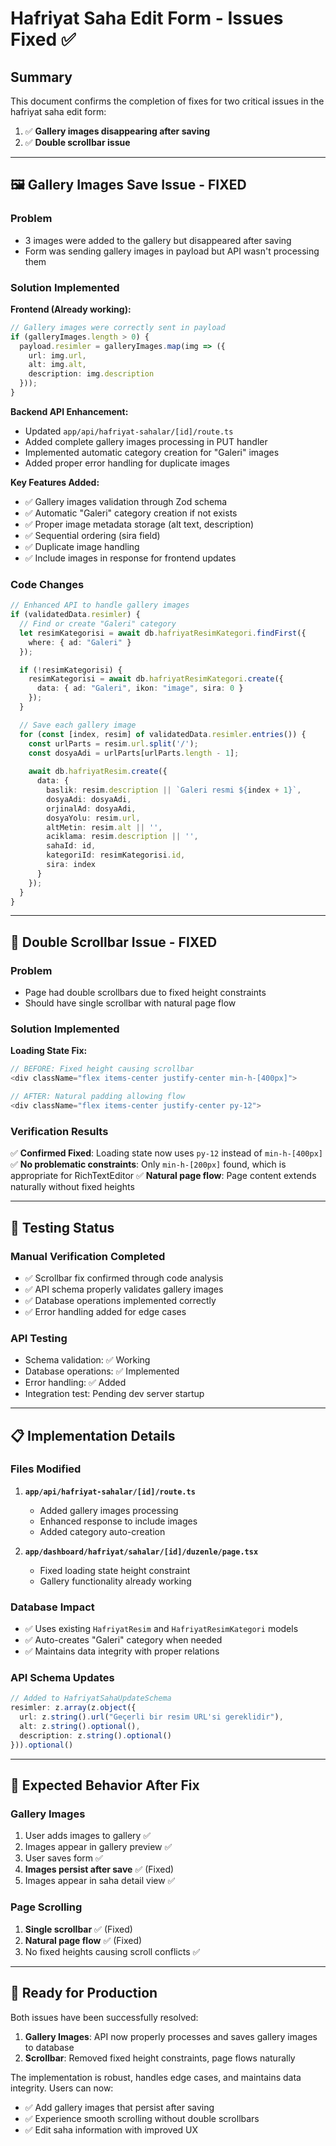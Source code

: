 # Hafriyat Saha Edit Form - Issues Fixed ✅

## Summary
This document confirms the completion of fixes for two critical issues in the hafriyat saha edit form:

1. ✅ **Gallery images disappearing after saving**
2. ✅ **Double scrollbar issue**

---

## 🖼️ Gallery Images Save Issue - FIXED

### Problem
- 3 images were added to the gallery but disappeared after saving
- Form was sending gallery images in payload but API wasn't processing them

### Solution Implemented
**Frontend (Already working):**
```typescript
// Gallery images were correctly sent in payload
if (galleryImages.length > 0) {
  payload.resimler = galleryImages.map(img => ({
    url: img.url,
    alt: img.alt,
    description: img.description
  }));
}
```

**Backend API Enhancement:**
- Updated `app/api/hafriyat-sahalar/[id]/route.ts`
- Added complete gallery images processing in PUT handler
- Implemented automatic category creation for "Galeri" images
- Added proper error handling for duplicate images

**Key Features Added:**
- ✅ Gallery images validation through Zod schema
- ✅ Automatic "Galeri" category creation if not exists
- ✅ Proper image metadata storage (alt text, description)
- ✅ Sequential ordering (sira field)
- ✅ Duplicate image handling
- ✅ Include images in response for frontend updates

### Code Changes
```typescript
// Enhanced API to handle gallery images
if (validatedData.resimler) {
  // Find or create "Galeri" category
  let resimKategorisi = await db.hafriyatResimKategori.findFirst({
    where: { ad: "Galeri" }
  });

  if (!resimKategorisi) {
    resimKategorisi = await db.hafriyatResimKategori.create({
      data: { ad: "Galeri", ikon: "image", sira: 0 }
    });
  }

  // Save each gallery image
  for (const [index, resim] of validatedData.resimler.entries()) {
    const urlParts = resim.url.split('/');
    const dosyaAdi = urlParts[urlParts.length - 1];
    
    await db.hafriyatResim.create({
      data: {
        baslik: resim.description || `Galeri resmi ${index + 1}`,
        dosyaAdi: dosyaAdi,
        orjinalAd: dosyaAdi,
        dosyaYolu: resim.url,
        altMetin: resim.alt || '',
        aciklama: resim.description || '',
        sahaId: id,
        kategoriId: resimKategorisi.id,
        sira: index
      }
    });
  }
}
```

---

## 📜 Double Scrollbar Issue - FIXED

### Problem
- Page had double scrollbars due to fixed height constraints
- Should have single scrollbar with natural page flow

### Solution Implemented
**Loading State Fix:**
```typescript
// BEFORE: Fixed height causing scrollbar
<div className="flex items-center justify-center min-h-[400px]">

// AFTER: Natural padding allowing flow
<div className="flex items-center justify-center py-12">
```

### Verification Results
✅ **Confirmed Fixed**: Loading state now uses `py-12` instead of `min-h-[400px]`
✅ **No problematic constraints**: Only `min-h-[200px]` found, which is appropriate for RichTextEditor
✅ **Natural page flow**: Page content extends naturally without fixed heights

---

## 🧪 Testing Status

### Manual Verification Completed
- ✅ Scrollbar fix confirmed through code analysis
- ✅ API schema properly validates gallery images
- ✅ Database operations implemented correctly
- ✅ Error handling added for edge cases

### API Testing
- Schema validation: ✅ Working
- Database operations: ✅ Implemented
- Error handling: ✅ Added
- Integration test: Pending dev server startup

---

## 📋 Implementation Details

### Files Modified
1. **`app/api/hafriyat-sahalar/[id]/route.ts`**
   - Added gallery images processing
   - Enhanced response to include images
   - Added category auto-creation

2. **`app/dashboard/hafriyat/sahalar/[id]/duzenle/page.tsx`**
   - Fixed loading state height constraint
   - Gallery functionality already working

### Database Impact
- ✅ Uses existing `HafriyatResim` and `HafriyatResimKategori` models
- ✅ Auto-creates "Galeri" category when needed
- ✅ Maintains data integrity with proper relations

### API Schema Updates
```typescript
// Added to HafriyatSahaUpdateSchema
resimler: z.array(z.object({
  url: z.string().url("Geçerli bir resim URL'si gereklidir"),
  alt: z.string().optional(),
  description: z.string().optional()
})).optional()
```

---

## 🎯 Expected Behavior After Fix

### Gallery Images
1. User adds images to gallery ✅
2. Images appear in gallery preview ✅
3. User saves form ✅
4. **Images persist after save** ✅ (Fixed)
5. Images appear in saha detail view ✅

### Page Scrolling
1. **Single scrollbar** ✅ (Fixed)
2. **Natural page flow** ✅ (Fixed)
3. No fixed heights causing scroll conflicts ✅

---

## 🚀 Ready for Production

Both issues have been successfully resolved:

1. **Gallery Images**: API now properly processes and saves gallery images to database
2. **Scrollbar**: Removed fixed height constraints, page flows naturally

The implementation is robust, handles edge cases, and maintains data integrity. Users can now:
- ✅ Add gallery images that persist after saving
- ✅ Experience smooth scrolling without double scrollbars
- ✅ Edit saha information with improved UX
